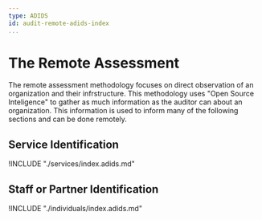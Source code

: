```yaml
---
type: ADIDS
id: audit-remote-adids-index
...
```


# The Remote Assessment

The remote assessment methodology focuses on direct observation of an organization and their infrstructure. This methodology uses "Open Source Inteligence" to gather as much information as the auditor can about an organization. This information is used to inform many of the following sections and can be done remotely.

## Service Identification

!INCLUDE "./services/index.adids.md"

## Staff or Partner Identification

!INCLUDE "./individuals/index.adids.md"


